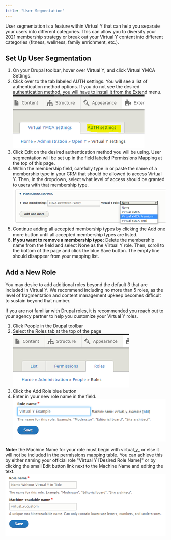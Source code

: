 ```yaml
---
title: "User Segmentation"
---
```


User segmentation is a feature within Virtual Y that can help you separate your users into different categories. This can allow you to diversify your 2021 membership strategy or break out your Virtual Y content into different categories (fitness, wellness, family enrichment, etc.).

## Set Up User Segmentation

1. On your Drupal toolbar, hover over Virtual Y, and click Virtual YMCA Settings. 
2. Click over to the tab labeled AUTH settings. You will see a list of authentication method options. If you do not see the desired authentication method, you will have to install it from the Extend menu.
![A screenshot of the the Virtual Y settings tabs with "AUTH Settings" highlighted](./segmentation-auth-settings.png) 
3. Click Edit on the desired authentication method you will be using. User segmentation will be set up in the field labeled Permissions Mapping at the top of this page.
4. Within the membership field, carefully type in or paste the name of a membership type in your CRM that should be allowed to access Virtual Y. Then, in the dropdown, select what level of access should be granted to users with that membership type. ![A screenshot of the "Permissions Mapping" dialog](./segmentation-permission-mapping.png) 
5. Continue adding all accepted membership types by clicking the Add one more button until all accepted membership types are listed.
6. **If you want to remove a membership type:** Delete the membership name from the field and select None as the Virtual Y role. Then, scroll to the bottom of the page and click the blue Save button. The empty line should disappear from your mapping list. 

## Add a New Role

You may desire to add additional roles beyond the default 3 that are included in Virtual Y. We recommend including no more than 5 roles, as the level of fragmentation and content management upkeep becomes difficult to sustain beyond that number.

If you are not familiar with Drupal roles, it is recommended you reach out to your agency partner to help you customize your Virtual Y roles.

1. Click People in the Drupal toolbar
2. Select the Roles tab at the top of the page
![A screenshot of the People tabs with Roles highlighted](./segmentation-roles.png) 
3. Click the Add Role blue button
4. Enter in your new role name in the field. 
![A screenshot of the Role Name field](./segmentation-role-name.png) 

**Note:** the Machine Name for your role must begin with virtual_y_ or else it will not be included in the permissions mapping table. You can achieve this by either naming your official role "Virtual Y [Desired Role Name]" or by clicking the small Edit button link next to the Machine Name and editing the text.
![A screenshot showing the Role name and Machine-readable name fields](./segmentation-machine-name.png)
